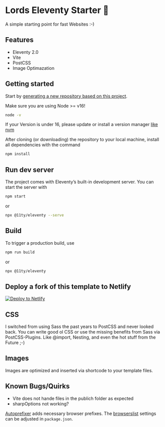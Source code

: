 # Lords Eleventy Starter 🚀

A simple starting point for fast Websites :-)

## Features

* Eleventy 2.0
* Vite
* PostCSS
* Image Optimazation

## Getting started

Start by [generating a new repository based on this project](https://github.com/iLord-DEV/lords-eleventy-starter.git/generate).

Make sure you are using Node >= v16!

```sh
node -v
```

If your Version is under 16, please update or install a version manager [like nvm](https://github.com/nvm-sh/nvm)

After cloning (or downloading) the repository to your local machine, install all dependencies with the command

```sh
npm install
```

## Run dev server

The project comes with Eleventy’s built-in development server. You can start the server with

```sh
npm start
````

or

```sh
npx @11ty/eleventy --serve
````

## Build

To trigger a production build, use

```sh
npm run build
````

or

```sh
npx @11ty/eleventy
```

## Deploy a fork of this template to Netlify

[![Deploy to Netlify](https://www.netlify.com/img/deploy/button.svg)](https://app.netlify.com/start/deploy?repository=https://github.com/iLord-DEV/lords-eleventy-starter.git)

## CSS

I switched from using Sass the past years to PostCSS and never looked back. You can write good ol CSS or use the missing benefits from Sass via PostCSS-Plugins. Like @import, Nesting, and even the hot stuff from the Future ;-)

## Images

Images are optimized and inserted via shortcode to your template files.

## Known Bugs/Quirks

* Vite does not hande files in the publich folder as expected
* sharpOptions not working?

[Autoprefixer](https://github.com/postcss/autoprefixer) adds necessary browser prefixes. The [browserslist](https://github.com/browserslist/browserslist) settings can be adjusted in `package.json`.
